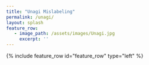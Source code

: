 ```yaml
---
title: "Unagi Mislabeling"
permalink: /unagi/
layout: splash
feature_row:
   - image_path: /assets/images/Unagi.jpg
     excerpt: ''  
---
```

{% include feature_row id="feature_row" type="left" %}
